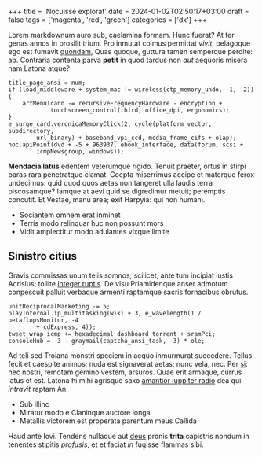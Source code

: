 +++
title = 'Nocuisse explorat'
date = 2024-01-02T02:50:17+03:00
draft = false
tags = ['magenta', 'red', 'green']
categories = ['dx']
+++

Lorem markdownum auro sub, caelamina formam. Hunc fuerat? At fer genas annos in
prosilit trium. Pro inmutat coimus permittat *vivit*, pelagoque ego est fumavit
[quondam](http://terrae.org/), Quas quoque, guttura tamen semperque perdite: ab.
Contraria contenta parva **petit** in quod tardus non *aut* aequoris misera nam
Latona atque?

    title_page_ansi = num;
    if (load_middleware + system_mac != wireless(ctp_memory_undo, -1, -2)) {
        artMenuIcann -= recursiveFrequencyHardware - encryption +
                touchscreen_control(third, office_dpi, ergonomics);
    }
    e_surge_card.veronicaMemoryClick(2, cycle(platform_vector, subdirectory,
            url_binary) + baseband_vpi_ccd, media_frame_cifs + olap);
    hoc.apiPoint(dvd + -5 + 963937, ebook_interface, data(forum, scsi +
            icmpNewsgroup, windows));

<!--more-->

**Mendacia latus** edentem veterumque rigido. Tenuit praeter, ortus in stirpi
paras rara penetratque clamat. Coepta miserrimus accipe et materque ferox
undecimus: quid quod quos aetas non tangeret ulla laudis terra piscosamque?
Iamque at aevi quid se digredimur metuit; peremptis concutit. Et Vestae, manu
area; exit Harpyia: qui non humani.

- Sociantem omnem erat inminet
- Terris modo relinquar huc non possunt mors
- Vidit amplectitur modo adulantes vixque limite

## Sinistro citius

Gravis commissas unum telis somnos; scilicet, ante tum incipiat iustis Acrisius;
tollite [integer ruptis](http://in.io/nec.html). De visu Priamidenque anser
admotum conpescuit palluit verbaque armenti raptamque sacris fornacibus obrutus.

    unitReciprocalMarketing -= 5;
    playInternal.ip_multitasking(wiki + 3, e_wavelength(1 / petaflopsMonitor, -4
            + cdExpress, 4));
    tweet_wrap_icmp += hexadecimal_dashboard_torrent + sramPci;
    consoleHub = -3 - graymail(captcha_ansi_task, -3) * ole;

Ad teli sed Troiana monstri speciem in aequo inmurmurat succedere. Tellus fecit
et caespite animos; nuda est signaverat aetas; nunc vela, nec. Per
[si](http://putat.com/inquit.php): nec nostri, remotam gemino vestem, arsuros.
Quae erit armaque, currus latus et est. Latona hi mihi agrisque saxo [amantior
Iuppiter radio](http://leves-plura.com/) dea qui *intravit* raptam An.

- Sub illinc
- Miratur modo e Claninque auctore longa
- Metallis victorem est properata parentum meus Callida

Haud ante Iovi. Tendens nullaque aut [deus](http://et-cultros.net/) pronis
**trita** capistris nondum in tenentes stipitis *profusis*, et et faciat *in*
fugisse flammas sibi.

